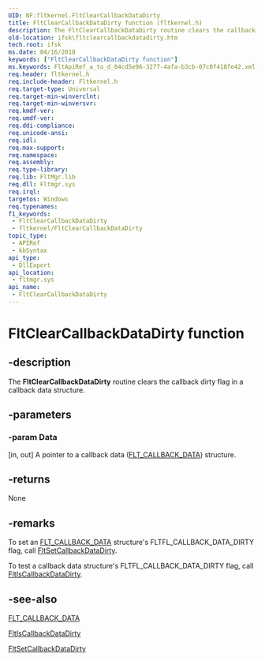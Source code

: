```yaml
---
UID: NF:fltkernel.FltClearCallbackDataDirty
title: FltClearCallbackDataDirty function (fltkernel.h)
description: The FltClearCallbackDataDirty routine clears the callback dirty flag in a callback data structure.
old-location: ifsk\fltclearcallbackdatadirty.htm
tech.root: ifsk
ms.date: 04/16/2018
keywords: ["FltClearCallbackDataDirty function"]
ms.keywords: FltApiRef_a_to_d_04cd5e96-3277-4afa-b3cb-07c0f418fe42.xml, FltClearCallbackDataDirty, FltClearCallbackDataDirty routine [Installable File System Drivers], fltkernel/FltClearCallbackDataDirty, ifsk.fltclearcallbackdatadirty
req.header: fltkernel.h
req.include-header: Fltkernel.h
req.target-type: Universal
req.target-min-winverclnt: 
req.target-min-winversvr: 
req.kmdf-ver: 
req.umdf-ver: 
req.ddi-compliance: 
req.unicode-ansi: 
req.idl: 
req.max-support: 
req.namespace: 
req.assembly: 
req.type-library: 
req.lib: FltMgr.lib
req.dll: Fltmgr.sys
req.irql: 
targetos: Windows
req.typenames: 
f1_keywords:
 - FltClearCallbackDataDirty
 - fltkernel/FltClearCallbackDataDirty
topic_type:
 - APIRef
 - kbSyntax
api_type:
 - DllExport
api_location:
 - fltmgr.sys
api_name:
 - FltClearCallbackDataDirty
---
```


# FltClearCallbackDataDirty function


## -description

The <b>FltClearCallbackDataDirty</b> routine clears the callback dirty flag in a callback data structure.

## -parameters

### -param Data 

[in, out]
A pointer to a callback data (<a href="/windows-hardware/drivers/ddi/fltkernel/ns-fltkernel-_flt_callback_data">FLT_CALLBACK_DATA</a>) structure.

## -returns

None

## -remarks

To set an <a href="/windows-hardware/drivers/ddi/fltkernel/ns-fltkernel-_flt_callback_data">FLT_CALLBACK_DATA</a> structure's FLTFL_CALLBACK_DATA_DIRTY flag, call <a href="/windows-hardware/drivers/ddi/fltkernel/nf-fltkernel-fltsetcallbackdatadirty">FltSetCallbackDataDirty</a>. 

To test a callback data structure's FLTFL_CALLBACK_DATA_DIRTY flag, call <a href="/windows-hardware/drivers/ddi/fltkernel/nf-fltkernel-fltiscallbackdatadirty">FltIsCallbackDataDirty</a>.

## -see-also

<a href="/windows-hardware/drivers/ddi/fltkernel/ns-fltkernel-_flt_callback_data">FLT_CALLBACK_DATA</a>



<a href="/windows-hardware/drivers/ddi/fltkernel/nf-fltkernel-fltiscallbackdatadirty">FltIsCallbackDataDirty</a>



<a href="/windows-hardware/drivers/ddi/fltkernel/nf-fltkernel-fltsetcallbackdatadirty">FltSetCallbackDataDirty</a>
